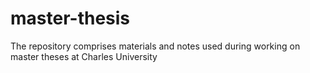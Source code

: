 # master-thesis
The repository comprises materials and notes used during working on master theses at Charles University 
